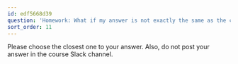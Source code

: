 ```yaml
---
id: edf5668d39
question: 'Homework: What if my answer is not exactly the same as the choices presented?'
sort_order: 11
---
```


Please choose the closest one to your answer. Also, do not post your answer in the course Slack channel.
